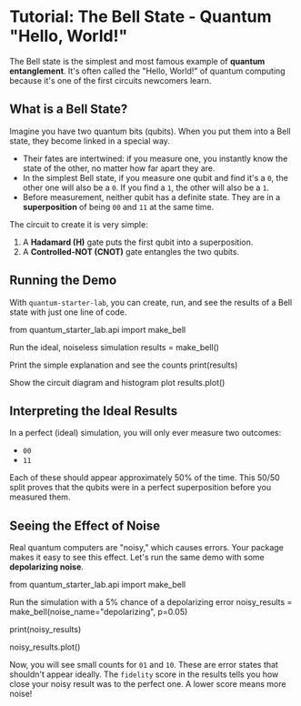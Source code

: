 # Tutorial: The Bell State - Quantum "Hello, World!"

The Bell state is the simplest and most famous example of **quantum entanglement**. It's often called the "Hello, World!" of quantum computing because it's one of the first circuits newcomers learn.

## What is a Bell State?

Imagine you have two quantum bits (qubits). When you put them into a Bell state, they become linked in a special way.
-   Their fates are intertwined: if you measure one, you instantly know the state of the other, no matter how far apart they are.
-   In the simplest Bell state, if you measure one qubit and find it's a `0`, the other one will also be a `0`. If you find a `1`, the other will also be a `1`.
-   Before measurement, neither qubit has a definite state. They are in a **superposition** of being `00` and `11` at the same time.

The circuit to create it is very simple:
1.  A **Hadamard (H)** gate puts the first qubit into a superposition.
2.  A **Controlled-NOT (CNOT)** gate entangles the two qubits.

## Running the Demo

With `quantum-starter-lab`, you can create, run, and see the results of a Bell state with just one line of code.

from quantum_starter_lab.api import make_bell

Run the ideal, noiseless simulation
results = make_bell()

Print the simple explanation and see the counts
print(results)

Show the circuit diagram and histogram plot
results.plot()

## Interpreting the Ideal Results

In a perfect (ideal) simulation, you will only ever measure two outcomes:
-   `00`
-   `11`

Each of these should appear approximately 50% of the time. This 50/50 split proves that the qubits were in a perfect superposition before you measured them.

## Seeing the Effect of Noise

Real quantum computers are "noisy," which causes errors. Your package makes it easy to see this effect. Let's run the same demo with some **depolarizing noise**.

from quantum_starter_lab.api import make_bell

Run the simulation with a 5% chance of a depolarizing error
noisy_results = make_bell(noise_name="depolarizing", p=0.05)

print(noisy_results)

noisy_results.plot()

Now, you will see small counts for `01` and `10`. These are error states that shouldn't appear ideally. The `fidelity` score in the results tells you how close your noisy result was to the perfect one. A lower score means more noise!